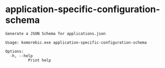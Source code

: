 # application-specific-configuration-schema

```
Generate a JSON Schema for applications.json

Usage: komorebic.exe application-specific-configuration-schema

Options:
  -h, --help
          Print help

```
